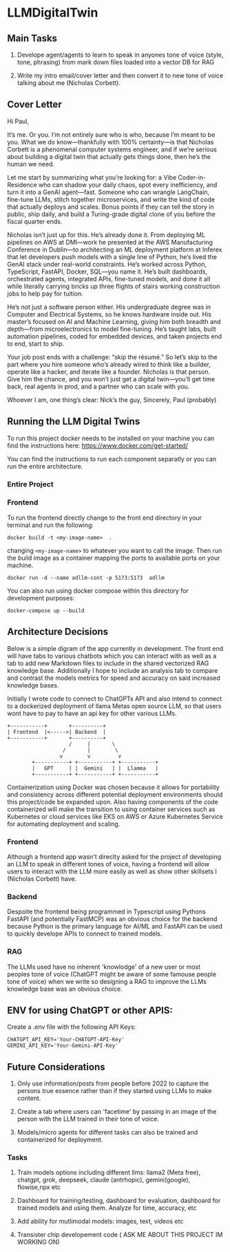# LLMDigitalTwin

## Main Tasks

1. Develope agent/agents to learn to speak in anyones tone of voice (style, tone, phrasing) from mark down files
loaded into a vector DB for RAG

2. Write my intro email/cover letter and then convert it to new tone of voice talking about me (Nicholas Corbett).

## Cover Letter


Hi Paul,

It’s me. Or you. I’m not entirely sure who is who, because I’m meant to be you. What we do know—thankfully with 100% certainty—is that Nicholas Corbett is a 
phenomenal computer systems engineer, and if we’re serious about building a digital twin that actually gets things done, then he’s the human we need.

Let me start by summarizing what you’re looking for: a Vibe Coder-in-Residence who can shadow your daily chaos, spot every inefficiency, and turn it into a GenAI 
agent—fast. Someone who can wrangle LangChain, fine-tune LLMs, stitch together microservices, and write the kind of code that actually deploys and scales. Bonus 
points if they can tell the story in public, ship daily, and build a Turing-grade digital clone of you before the fiscal quarter ends.

Nicholas isn’t just up for this. He’s already done it. From deploying ML pipelines on AWS at DMI—work he presented at the AWS Manufacturing Conference in Dublin—to 
architecting an ML deployment platform at Inferex that let developers push models with a single line of Python, he’s lived the GenAI stack under real-world 
constraints. He’s worked across Python, TypeScript, FastAPI, Docker, SQL—you name it. He’s built dashboards, orchestrated agents, integrated APIs, fine-tuned 
models, and done it all while literally carrying bricks up three flights of stairs working construction jobs to help pay for tuition.

He’s not just a software person either. His undergraduate degree was in Computer and Electrical Systems, so he knows hardware inside out. His master’s focused on 
AI and Machine Learning, giving him both breadth and depth—from microelectronics to model fine-tuning. He’s taught labs, built automation pipelines, coded for 
embedded devices, and taken projects end to end, start to ship.

Your job post ends with a challenge: “skip the résumé.” So let’s skip to the part where you hire someone who’s already wired to think like a builder, operate like 
a hacker, and iterate like a founder. Nicholas is that person. Give him the chance, and you won’t just get a digital twin—you’ll get time back, real agents in 
prod, and a partner who can scale with you.


Whoever I am, one thing’s clear: Nick’s the guy,
Sincerely,
Paul (probably)

## Running the LLM Digital Twins

To run this project docker needs to be installed on your machine you can find the instructions here:
https://www.docker.com/get-started/

You can find the instructions to run each component separatly or you can run the entire architecture.

### Entire Project


### Frontend

To run the frontend directly change to the front end directory in your terminal and run the following:

```docker build -t <my-image-name>  . ```

changing `<my-image-name>` to whatever you want to call the image. Then run the build image as a container
mapping the ports to available ports on your machine.

```docker run -d --name adllm-cont -p 5173:5173  adllm```

You can also run using docker compose within this directory for development purposes:

```docker-compose up --build```



## Architecture Decisions


Below is a simple digram of the app currently in development. The front end will have tabs to various
chatbots which you can interact with as well as a tab to add new Markdown files to include in the
shared vectorized RAG knowledge base. Additionally I hope to include an analysis tab to compare and
contrast the models metrics for speed and accuracy on said increased knowledge bases.

Initially I wrote code to connect to ChatGPTs API and also intend to connect to a dockerized deployment
of llama Metas open source LLM, so that users wont have to pay to have an api key for other various LLMs.

```
+-----------+       +----------+
| Frontend  |<----->| Backend  |
+-----------+       +----------+
                    /     |       \
                  /       |        \
                 v        v         v
        +-----------+ +-----------+ +-----------+
        |   GPT     | |  Gemini   | |  Llamma   |
        +-----------+ +-----------+ +-----------+
```


Containerization using Docker was chosen because it allows for portability and consistency across
different potential deployment environments should this project/code be expanded upon. Also having
components of the code containerized will make the transition to using container services such as
Kubernetes or cloud services like EKS on AWS or Azure Kubernetes Service for automating deployment and scaling.


### Frontend

Although a frontend app wasn't direclty asked for the project of developing an LLM to speak in
different tones of voice, having a frontend will allow users to interact with the LLM more easily as
well as show other skillsets I (Nicholas Corbett) have.

### Backend

Despoite the frontend being programmed in Typescript using Pythons FastAPI (and potentially FastMCP) was an
obvious choice for the backend because Python is the primary language for AI/ML and FastAPI can be used
to quickly develope APIs to connect to trained models.

### RAG

The LLMs used have no inherent 'knowlodge' of a new user or most peoples tone of voice (ChatGPT might be aware of
some famouse people tone of voice) when we write so designing a RAG to improve the LLMs knowledge  base was an
obvious choice.


## ENV for using ChatGPT or other APIS:

Create a .env file with the following API Keys:

```
CHATGPT_API_KEY='Your-CHATGPT-API-Key'
GEMINI_API_KEY='Your-Gemini-API-Key'
```

## Future Considerations


1. Only use information/posts from people before 2022 to capture the persons true essence rather than if they started using LLMs to make content.

2. Create a tab where users can 'facetime' by passing in an image of the person with the LLM trained in their tone of voice.

3.  Models/micro agents for different tasks can also be trained and containerized for deployment.


### Tasks


1. Train models options including different llms: llama2 (Meta free), chatgpt, grok, deepseek, claude (antrhopic), gemini(google), flowise,npx  etc

2. Dashboard for training/testing, dashboard for evaluation, dashboard for trained models and using them. Analyze for time, accuracy, etc

3. Add ability for mutlimodal models: images, text, videos etc

4. Transister chip developement code ( ASK ME ABOUT THIS PROJECT IM WORKING ON)

